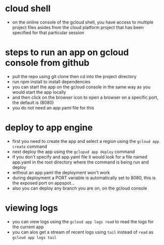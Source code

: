 # cloud shell
- on the online console of the gcloud shell, you have access to multiple project files asides from the cloud platform project that has been specified for that particular session

# steps to run an app on gcloud console from github
- pull the repo using git clone then cd into the project directory
- run npm install to install dependencies
- you can start the app on the gcloud console in the same way as you would start the app locally
- and then click on the browser icon to open a browser on a specific port, the default is (8080)
- you do not need an app.yaml file for this

# deploy to app engine
- first you need to create the app and select a region using the `gcloud app create` command
- next deploy the app using the `gclopud app deploy` command
- if you don't specify and app.yaml file it would look for a file named app.yaml in the root directory where the command is being run and deploy
- without an app.yaml the deployment won't work
- during deployment a PORT variable is automatically set to 8080, this is the exposed port on appspot...
- also you can deploy any branch you are on, on the gcloud console

# viewing logs
- you can view logs using the `gcloud app logs read` to read the logs for the current app
- you can alos get a stream of recent logs using `tail` instead of `read` as `gcloud app logs tail`